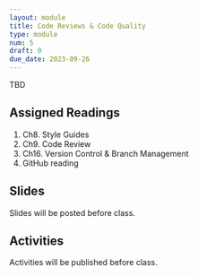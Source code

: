 ```yaml
---
layout: module
title: Code Reviews & Code Quality
type: module
num: 5
draft: 0
due_date: 2023-09-26
---
```


TBD

## Assigned Readings

1. Ch8. Style Guides
1. Ch9. Code Review
1. Ch16. Version Control & Branch Management
1. GitHub reading

## Slides
Slides will be posted before class.


## Activities
Activities will be published before class.
